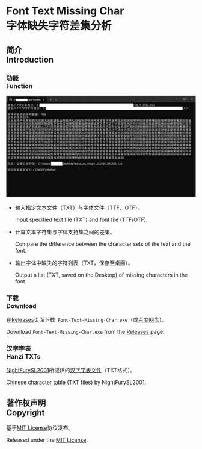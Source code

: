 # Font Text Missing Char<br>字体缺失字符差集分析

## 简介<br>Introduction

### 功能<br>Function
![界面](P.png)
- 输入指定文本文件（TXT）与字体文件（TTF、OTF）。

  Input specified text file (TXT) and font file (TTF/OTF).

- 计算文本字符集与字体支持集之间的差集。

  Compare the difference between the character sets of the text and the font.

- 输出字体中缺失的字符列表（TXT，保存至桌面）。

  Output a list (TXT, saved on the Desktop) of missing characters in the font.

### 下载<br>Download

在[Releases](https://github.com/Fisher4124/Font-Text-Missing-Char/releases)页面下载` Font-Text-Missing-Char.exe`（或[百度网盘](https://pan.baidu.com/s/1Vcq8a1KP7nb8ddWgzD4QPQ)）。

Download `Font-Text-Missing-Char.exe` from the [Releases](https://github.com/Fisher4124/Font-Text-Missing-Char/releases) page.

### 汉字字表<br>Hanzi TXTs

[NightFurySL2001](https://github.com/NightFurySL2001)所提供的[汉字字表文件](https://github.com/NightFurySL2001/CJK-character-count?tab=readme-ov-file#currently-supported-encoding-standardstandardization-list-支援的编码标准汉字表)（TXT格式）。

[Chinese character table](https://github.com/NightFurySL2001/CJK-character-count?tab=readme-ov-file#currently-supported-encoding-standardstandardization-list-支援的编码标准汉字表) (TXT files) by [NightFurySL2001](https://github.com/NightFurySL2001).



## 著作权声明<br>Copyright

基于[MIT License](https://opensource.org/license/MIT)协议发布。

Released under the [MIT License](https://opensource.org/license/MIT).
